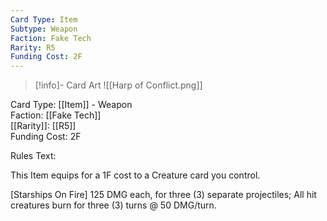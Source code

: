 ```yaml
---
Card Type: Item
Subtype: Weapon
Faction: Fake Tech
Rarity: R5
Funding Cost: 2F
---
```

> [!info]- Card Art
> ![[Harp of Conflict.png]]

Card Type: [[Item]] - Weapon  
Faction: [[Fake Tech]]  
[[Rarity]]: [[R5]]  
Funding Cost: 2F  

Rules Text:  

This Item equips for a 1F cost to a Creature card you control.  

[Starships On Fire] 125 DMG each, for three (3) separate projectiles;
All hit creatures burn for three (3) turns @ 50 DMG/turn.  